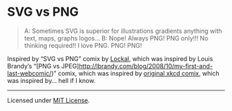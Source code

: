 # SVG vs PNG

> A: Sometimes SVG is superior for illustrations gradients anything with text, maps, graphs logos…
> B: Nope! Always PNG! PNG only!!! No thinking required!! I love PNG. PNG! PNG!

Inspired by “SVG vs PNG” comix by [Lockal](http://moarcpp.blogspot.com/), which was inspired by Louis Brandy’s “[PNG vs JPEG]http://lbrandy.com/blog/2008/10/my-first-and-last-webcomic/)” comix, which was inspired by [original xkcd comix](http://xkcd.com/), which was inspired by… hell if I know.

---
Licensed under [MIT License](LICENSE.md).
